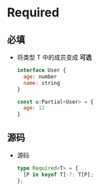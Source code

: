 # Required

## 必填

  - 将类型 T 中的成员变成 **可选**

    ```javascript
    interface User {
      age: number
      name: string
    }

    const u:Partial<User> = {
      age: 12
    }
    ```

## 源码

  - 源码

    ```ts
    type Required<T> = {
      [P in keyof T]-?: T[P];
    };
    ```
